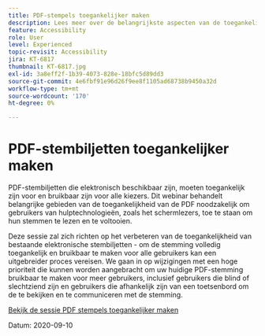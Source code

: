 ```yaml
---
title: PDF-stempels toegankelijker maken
description: Lees meer over de belangrijkste aspecten van de toegankelijkheid van PDF, die nodig zijn om gebruikers van ondersteunende hulpmiddelen, zoals schermlezers, in staat te stellen hun stembiljetten te lezen en te voltooien
feature: Accessibility
role: User
level: Experienced
topic-revisit: Accessibility
jira: KT-6817
thumbnail: KT-6817.jpg
exl-id: 3a8eff2f-1b39-4073-828e-18bfc5d89dd3
source-git-commit: 4e6fbf91e96d26f9ee8f1105ad68738b9450a32d
workflow-type: tm+mt
source-wordcount: '170'
ht-degree: 0%

---
```


# PDF-stembiljetten toegankelijker maken

PDF-stembiljetten die elektronisch beschikbaar zijn, moeten toegankelijk zijn voor en bruikbaar zijn voor alle kiezers. Dit webinar behandelt belangrijke gebieden van de toegankelijkheid van de PDF noodzakelijk om gebruikers van hulptechnologieën, zoals het schermlezers, toe te staan om hun stemmen te lezen en te voltooien.

Deze sessie zal zich richten op het verbeteren van de toegankelijkheid van bestaande elektronische stembiljetten - om de stemming volledig toegankelijk en bruikbaar te maken voor alle gebruikers kan een uitgebreider proces vereisen. We gaan in op wijzigingen met een hoge prioriteit die kunnen worden aangebracht om uw huidige PDF-stemming bruikbaar te maken voor meer gebruikers, inclusief gebruikers die blind of slechtziend zijn en gebruikers die afhankelijk zijn van een toetsenbord om de te bekijken en te communiceren met de stemming.

[Bekijk de sessie PDF stempels toegankelijker maken](https://event.on24.com/wcc/r/2620020/599427B9BC7DA6BB34A4D46EB0EB1F63)

Datum: 2020-09-10